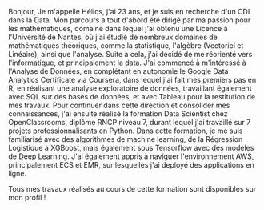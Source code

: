 Bonjour,
Je m'appelle Hélios, j'ai 23 ans, et je suis en recherche d'un CDI dans la Data.
Mon parcours a tout d'abord été dirigé par ma passion pour les mathématiques, domaine dans lequel j'ai obtenu une Licence à l'Université de Nantes, où j'ai étudié de nombreux domaines de mathématiques théoriques, comme la statistique, l'algèbre (Vectoriel et Linéaire),
ainsi que l'analyse.
Suite à cela, j'ai décidé de me réorienté vers l'informatique, et principalement la data. J'ai commencé à m'intéressé à l'Analyse de Données, en complétant en autonomie le Google Data Analytics Certificate via Coursera, dans lequel j'ai fait mes premiers pas en R,
en réalisant une analyse exploratoire de données, travaillant également avec SQL sur des bases de données, et avec Tableau pour la restitution de mes travaux.
Pour continuer dans cette direction et consolider mes connaissances, j'ai ensuite réalisé la formation Data Scientist chez OpenClassrooms, diplôme RNCP niveau 7, durant lequel j'ai travaillé sur 7 projets professionnalisants en Python. Dans cette formation, je me suis
familiarisé avec des algorithmes de machine learning, de la Régression Logistique à XGBoost, mais également sous Tensorflow avec des modèles de Deep Learning. J'ai également appris à naviguer l'environnement AWS, principalement ECS et EMR, sur lesquelles j'ai deployé
des applications en ligne.

Tous mes travaux réalisés au cours de cette formation sont disponibles sur mon profil !
